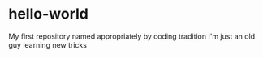 # hello-world
My first repository named appropriately by coding tradition
I'm just an old guy learning new tricks
